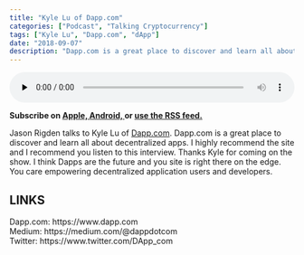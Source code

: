 ```yaml
---
title: "Kyle Lu of Dapp.com"
categories: ["Podcast", "Talking Cryptocurrency"]
tags: ["Kyle Lu", "Dapp.com", "dApp"]
date: "2018-09-07"
description: "Dapp.com is a great place to discover and learn all about decentralized apps."
---
```

<p>
<audio controls="" preload="none" style="width:100%;">
  <source src="http://traffic.libsyn.com/talkingcryptocurrency/TalkingCryptocurrency_041.mp3" type="audio/mpeg">
Your browser does not support the audio element.
</audio>
</p>


<p>
<strong>
Subscribe on 
        <a href="https://itunes.apple.com/us/podcast/talking-cryptocurrency/id1388099603?mt=2app=podcast">
            Apple,
        </a>
        <a href="https://www.google.com/podcasts?feed=aHR0cDovL3RhbGtpbmdjcnlwdG9jdXJyZW5jeS5saWJzeW4uY29tL3Jzcw%3D%3D">
          Android,
        </a>
        or
        <a href="http://talkingcryptocurrency.libsyn.com/rss">
          use the RSS feed.
         </a>
</strong>
</p>
	
	
Jason Rigden talks to Kyle Lu of <a href="https://www.dapp.com">Dapp.com</a>. Dapp.com is a great place to discover and learn all about decentralized apps. I highly recommend the site and I recommend you listen to this interview. Thanks Kyle for coming on the show. I think Dapps are the future and you site is right there on the edge. You care empowering decentralized application users and developers.


<h2>LINKS</h2>
Dapp.com: https://www.dapp.com<br>
Medium: https://medium.com/@dappdotcom<br>
Twitter: https://www.twitter.com/DApp_com<br>


